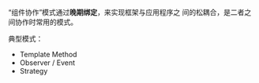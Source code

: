 “组件协作”模式通过**晚期绑定**，来实现框架与应用程序之 间的松耦合，是二者之间协作时常用的模式。



典型模式：

- Template Method
- Observer / Event
- Strategy



